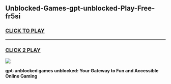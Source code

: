 
## Unblocked-Games-gpt-unblocked-Play-Free-fr5si
<h3>
<a href="https://premium76.site?title=gpt-unblocked&ref=21A">CLICK TO PLAY</a></h3>
<hr>

<h3>
<a href="https://premium76.site?title=gpt-unblocked&ref=21A">CLICK 2 PLAY</a>
  
</h3>

<a href="https://premium76.site?title=gpt-unblocked&ref=21A"><img src="https://clearcache.store/games.png"></a>


**gpt-unblocked games unblocked: Your Gateway to Fun and Accessible Online Gaming**
